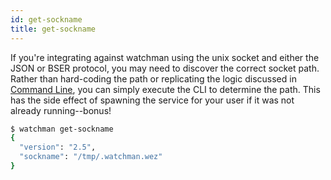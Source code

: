 ```yaml
---
id: get-sockname
title: get-sockname
---
```


If you're integrating against watchman using the unix socket and either the
JSON or BSER protocol, you may need to discover the correct socket path.
Rather than hard-coding the path or replicating the logic discussed in
[Command Line](/watchman/docs/cli-options), you can simply execute the CLI to
determine the path. This has the side effect of spawning the service for your
user if it was not already running--bonus!

```bash
$ watchman get-sockname
{
  "version": "2.5",
  "sockname": "/tmp/.watchman.wez"
}
```
